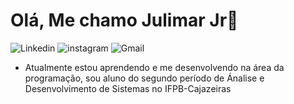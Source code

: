 # Olá, Me chamo Julimar Jr👋
![Linkedin](https://img.shields.io/badge/Linkedin--blue?logo=linkedin) ![instagram](https://img.shields.io/badge/instagram--pink?logo=instagram) ![Gmail](https://img.shields.io/badge/gmail--red?logo=gmail)

- Atualmente estou aprendendo e me desenvolvendo na área da programação, sou aluno do segundo período de Ánalise e Desenvolvimento de Sistemas no IFPB-Cajazeiras
